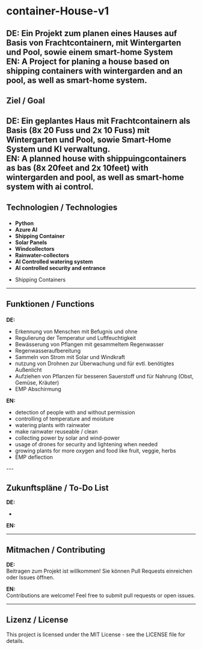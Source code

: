 # container-House-v1<p>

**DE:** Ein Projekt zum planen eines Hauses auf Basis von Frachtcontainern, mit Wintergarten und Pool, sowie einem smart-home System<br>
**EN:** A Project for planing a house based on shipping containers with wintergarden and an pool, as well as smart-home system.<p>
---

## Ziel / Goal  <p>
**DE:**  Ein geplantes Haus mit Frachtcontainern als Basis (8x 20 Fuss und 2x 10 Fuss) mit Wintergarten und Pool, sowie Smart-Home System und KI verwaltung.<br>
**EN:**  A planned house with shippuingcontainers as bas (8x 20feet and 2x 10feet) with wintergarden and pool, as well as smart-home system with ai control.<p>
---

## Technologien / Technologies  <p>
- **Python**  <br>
- **Azure AI**<br>
- **Shipping Container** <br>
- **Solar Panels** <br>
- **Windcollectors** <br>
- **Rainwater-collectors** <br>
- **AI Controlled watering system** <br>
- **AI controlled security and entrance** <p>
- Shipping Containers

---

## Funktionen / Functions  <p>
**DE:**  <br>
- Erkennung von Menschen mit Befugnis und ohne  <br>
- Regulierung der Temperatur und Luftfeuchtigkeit  <br>
- Bewässerung von Pflangen mit gesammeltem Regenwasser  <br>
- Regenwasseraufbereitung  <br>
- Sammeln von Strom mit Solar und Windkraft  <br>
- nutzung von Drohnen zur Überwachung und für evtl. benötigtes Außenlicht  <br>
- Aufziehen von Pflanzen für besseren Sauerstoff und für Nahrung (Obst, Gemüse, Kräuter)  <br>
- EMP Abschirmung<p>
  
**EN:**    <br>
- detection of people with and without permission  <br>
- controlling of temperature and moisture  <br>
- watering plants with rainwater  <br>
- make rainwater reuseable / clean  <br>
- collecting power by solar and wind-power  <br>
- usage of drones for security and lightening when needed  <br>
- growing plants for more oxygen and food like fruit, veggie, herbs  <br>
- EMP deflection <p>

---  <br>

## Zukunftspläne / To-Do List    <br>
**DE:**    <br>

- 
**EN:**    <p>
 

---

## Mitmachen / Contributing    <br>
**DE:**  
Beitragen zum Projekt ist willkommen! Sie können Pull Requests einreichen oder Issues öffnen.    <br>

**EN:**  
Contributions are welcome! Feel free to submit pull requests or open issues.    <br>

---

## Lizenz / License  
This project is licensed under the MIT License - see the LICENSE file for details.

